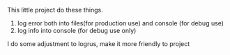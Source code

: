 This little project do these things.
1. log error both into files(for production use) and console (for debug use)
2. log info into console (for debug use only)

I do some adjustment to logrus, make it more friendly to project
